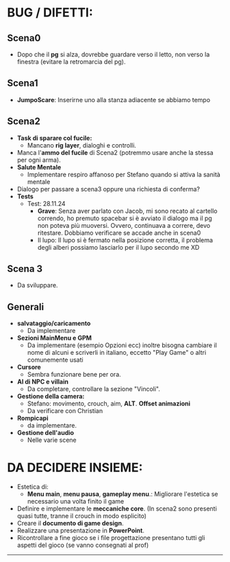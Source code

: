 # **BUG / DIFETTI:**  

## Scena0
- Dopo che il **pg** si alza, dovrebbe guardare verso il letto, non verso la finestra (evitare la retromarcia del pg).  
## Scena1
- **JumpoScare**: Inserirne uno alla stanza adiacente se abbiamo tempo
## Scena2 
- **Task di sparare col fucile:**  
  - Mancano **rig layer**, dialoghi e controlli.   
- Manca l'**ammo del fucile** di Scena2 (potremmo usare anche la stessa per ogni arma).
- **Salute Mentale**
  - Implementare respiro affanoso per Stefano quando si attiva la sanità mentale
- Dialogo per passare a scena3 oppure una richiesta di conferma?
- **Tests**
  - Test: 28.11.24 
      - **Grave**: Senza aver parlato con Jacob, mi sono recato al cartello correndo, ho premuto spacebar si è avviato il dialogo ma il pg non poteva più muoversi.
      Ovvero, continuava a correre, devo ritestare. 
      Dobbiamo verificare se accade anche in scena0
      - Il lupo: Il lupo si è fermato nella posizione corretta, il problema degli alberi possiamo lasciarlo per il lupo secondo me XD

## Scena 3 
- Da sviluppare. 

## Generali

- **salvataggio/caricamento**
  - Da implementare 
- **Sezioni MainMenu e GPM**
  - Da implementare (esempio Opzioni ecc) inoltre bisogna cambiare il nome di alcuni e scriverli in italiano, eccetto "Play Game" o altri comunemente usati 
- **Cursore** 
  - Sembra funzionare bene per ora.
- **AI di NPC e villain** 
  - Da completare, controllare la sezione "Vincoli".
- **Gestione della camera:**  
  - Stefano: movimento, crouch, aim, **ALT**. 
**Offset animazioni**
  - Da verificare con Christian 
- **Rompicapi** 
  - da implementare. 
- **Gestione dell'audio**
  - Nelle varie scene

# **DA DECIDERE INSIEME:**  
- Estetica di:  
  - **Menu main**, **menu pausa**, **gameplay menu**.: Migliorare l'estetica se necessario una volta finito il game   
- Definire e implementare le **meccaniche core**.  (In scena2 sono presenti quasi tutte, tranne il crouch in modo esplicito)
- Creare il **documento di game design**.  
- Realizzare una presentazione in **PowerPoint**.  
- Ricontrollare a fine gioco se i file progettazione presentano tutti gli aspetti del gioco (se vanno consegnati al prof)
--- 
